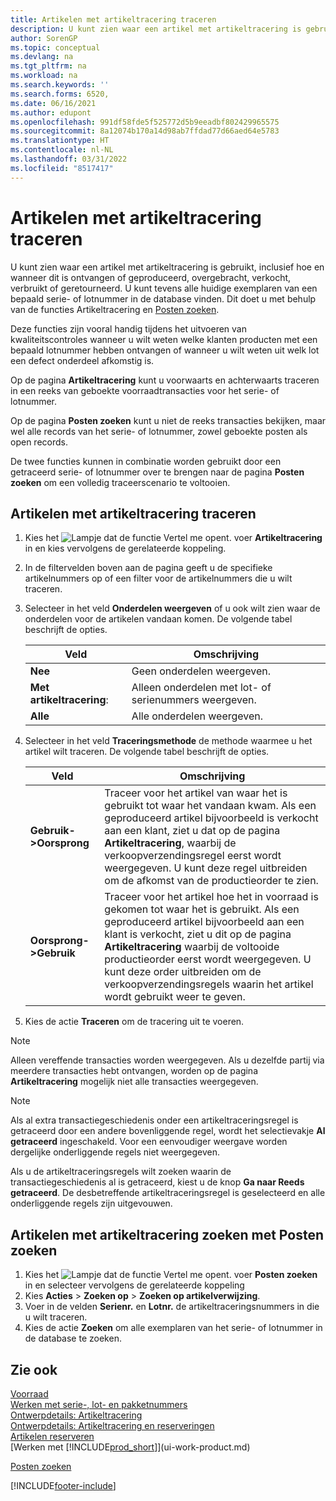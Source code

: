 ```yaml
---
title: Artikelen met artikeltracering traceren
description: U kunt zien waar een artikel met artikeltracering is gebruikt, inclusief hoe en wanneer dit is ontvangen, geproduceerd of geretourneerd, met de functies Artikeltracering en Posten zoeken.
author: SorenGP
ms.topic: conceptual
ms.devlang: na
ms.tgt_pltfrm: na
ms.workload: na
ms.search.keywords: ''
ms.search.forms: 6520,
ms.date: 06/16/2021
ms.author: edupont
ms.openlocfilehash: 991df58fde5f525772d5b9eeadbf802429965575
ms.sourcegitcommit: 8a12074b170a14d98ab7ffdad77d66aed64e5783
ms.translationtype: HT
ms.contentlocale: nl-NL
ms.lasthandoff: 03/31/2022
ms.locfileid: "8517417"
---
```

# <a name="trace-item-tracked-items"></a>Artikelen met artikeltracering traceren
U kunt zien waar een artikel met artikeltracering is gebruikt, inclusief hoe en wanneer dit is ontvangen of geproduceerd, overgebracht, verkocht, verbruikt of geretourneerd. U kunt tevens alle huidige exemplaren van een bepaald serie- of lotnummer in de database vinden. Dit doet u met behulp van de functies Artikeltracering en [Posten zoeken](ui-find-entries.md).  

Deze functies zijn vooral handig tijdens het uitvoeren van kwaliteitscontroles wanneer u wilt weten welke klanten producten met een bepaald lotnummer hebben ontvangen of wanneer u wilt weten uit welk lot een defect onderdeel afkomstig is.  

 Op de pagina **Artikeltracering** kunt u voorwaarts en achterwaarts traceren in een reeks van geboekte voorraadtransacties voor het serie- of lotnummer.  

 Op de pagina **Posten zoeken** kunt u niet de reeks transacties bekijken, maar wel alle records van het serie- of lotnummer, zowel geboekte posten als open records.  

 De twee functies kunnen in combinatie worden gebruikt door een getraceerd serie- of lotnummer over te brengen naar de pagina **Posten zoeken** om een volledig traceerscenario te voltooien. <!-- For more information, see [Walkthrough: Tracing Serial-Lot Numbers](walkthrough-tracing-serial-lot-numbers.md).   -->

## <a name="to-trace-item-tracked-items"></a>Artikelen met artikeltracering traceren  

1.  Kies het ![Lampje dat de functie Vertel me opent.](media/ui-search/search_small.png "Vertel me wat u wilt doen") voer **Artikeltracering** in en kies vervolgens de gerelateerde koppeling.  
2.  In de filtervelden boven aan de pagina geeft u de specifieke artikelnummers op of een filter voor de artikelnummers die u wilt traceren.  
3.  Selecteer in het veld **Onderdelen weergeven** of u ook wilt zien waar de onderdelen voor de artikelen vandaan komen. De volgende tabel beschrijft de opties.  

    |Veld|Omschrijving|  
    |----------------------------------|---------------------------------------|  
    |**Nee**|Geen onderdelen weergeven.|  
    |**Met artikeltracering**:|Alleen onderdelen met lot- of serienummers weergeven.|  
    |**Alle**|Alle onderdelen weergeven.|  

4.  Selecteer in het veld **Traceringsmethode** de methode waarmee u het artikel wilt traceren. De volgende tabel beschrijft de opties.  

    |Veld|Omschrijving|  
    |----------------------------------|---------------------------------------|  
    |**Gebruik->Oorsprong**|Traceer voor het artikel van waar het is gebruikt tot waar het vandaan kwam. Als een geproduceerd artikel bijvoorbeeld is verkocht aan een klant, ziet u dat op de pagina **Artikeltracering**, waarbij de verkoopverzendingsregel eerst wordt weergegeven. U kunt deze regel uitbreiden om de afkomst van de productieorder te zien.|  
    |**Oorsprong->Gebruik**|Traceer voor het artikel hoe het in voorraad is gekomen tot waar het is gebruikt. Als een geproduceerd artikel bijvoorbeeld aan een klant is verkocht, ziet u dit op de pagina **Artikeltracering** waarbij de voltooide productieorder eerst wordt weergegeven. U kunt deze order uitbreiden om de verkoopverzendingsregels waarin het artikel wordt gebruikt weer te geven.|  

5.  Kies de actie **Traceren** om de tracering uit te voeren.  

> [!NOTE]  
>  Alleen vereffende transacties worden weergegeven. Als u dezelfde partij via meerdere transacties hebt ontvangen, worden op de pagina **Artikeltracering** mogelijk niet alle transacties weergegeven.   

> [!NOTE]  
>  Als al extra transactiegeschiedenis onder een artikeltraceringsregel is getraceerd door een andere bovenliggende regel, wordt het selectievakje **Al getraceerd** ingeschakeld. Voor een eenvoudiger weergave worden dergelijke onderliggende regels niet weergegeven.  
>   
>  Als u de artikeltraceringsregels wilt zoeken waarin de transactiegeschiedenis al is getraceerd, kiest u de knop **Ga naar Reeds getraceerd**. De desbetreffende artikeltraceringsregel is geselecteerd en alle onderliggende regels zijn uitgevouwen.  

## <a name="to-find-item-tracked-items-with-find-entries"></a>Artikelen met artikeltracering zoeken met Posten zoeken  

1. Kies het ![Lampje dat de functie Vertel me opent.](media/ui-search/search_small.png "Vertel me wat u wilt doen") voer **Posten zoeken** in en selecteer vervolgens de gerelateerde koppeling  
2. Kies **Acties** > **Zoeken op** > **Zoeken op artikelverwijzing**.
3. Voer in de velden **Serienr.** en **Lotnr.** de artikeltraceringsnummers in die u wilt traceren.  
4. Kies de actie **Zoeken** om alle exemplaren van het serie- of lotnummer in de database te zoeken.  

## <a name="see-also"></a>Zie ook

[Voorraad](inventory-manage-inventory.md)  
[Werken met serie-, lot- en pakketnummers](inventory-how-work-item-tracking.md)  
[Ontwerpdetails: Artikeltracering](design-details-item-tracking.md)  
[Ontwerpdetails: Artikeltracering en reserveringen](design-details-item-tracking-and-reservations.md)  
[Artikelen reserveren](inventory-how-to-reserve-items.md)  
[Werken met [!INCLUDE[prod_short](includes/prod_short.md)]](ui-work-product.md)  
<!-- [Walkthrough: Tracing Serial-Lot Numbers](walkthrough-tracing-serial-lot-numbers.md)   -->
[Posten zoeken](ui-find-entries.md)  


[!INCLUDE[footer-include](includes/footer-banner.md)]